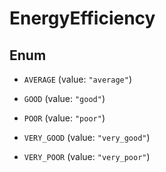 

# EnergyEfficiency

## Enum


* `AVERAGE` (value: `"average"`)

* `GOOD` (value: `"good"`)

* `POOR` (value: `"poor"`)

* `VERY_GOOD` (value: `"very_good"`)

* `VERY_POOR` (value: `"very_poor"`)



